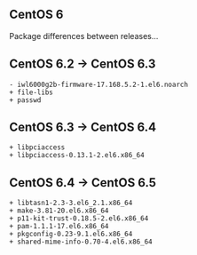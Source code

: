 
CentOS 6
--------


Package differences between releases...


## CentOS 6.2 -> CentOS 6.3

    - iwl6000g2b-firmware-17.168.5.2-1.el6.noarch
    + file-libs
    + passwd



## CentOS 6.3 -> CentOS 6.4

    + libpciaccess
    + libpciaccess-0.13.1-2.el6.x86_64



## CentOS 6.4 -> CentOS 6.5

    + libtasn1-2.3-3.el6_2.1.x86_64
    + make-3.81-20.el6.x86_64
    + p11-kit-trust-0.18.5-2.el6.x86_64
    + pam-1.1.1-17.el6.x86_64
    + pkgconfig-0.23-9.1.el6.x86_64
    + shared-mime-info-0.70-4.el6.x86_64





